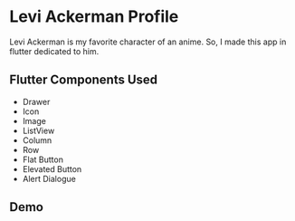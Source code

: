 # Levi Ackerman Profile
Levi Ackerman is my favorite character of an anime. So, I made this app in flutter dedicated to him.

## Flutter Components Used
- Drawer
- Icon
- Image
- ListView
- Column
- Row
- Flat Button
- Elevated Button
- Alert Dialogue

## Demo
